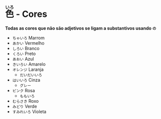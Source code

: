 # <ruby>色<rt>いろ</rt></ruby> - Cores

**Todas as cores que não são adjetivos se ligam a substantivos usando `の`**

-   `ちゃいろ` Marrom
-   `あかい` Vermelho
-   `しろい` Branco
-   `くろい` Preto
-   `あおい` Azul
-   `きいろい` Amarelo
-   `オレンジ` Laranja
    -   `だいだいいろ`
-   `はいいろ` Cinza
    -   `グレー`
-   `ピンク` Rosa
    -   `ももいろ`
-   `むらさき` Roxo
-   `みどり` Verde
-   `すみれいろ` Violeta

